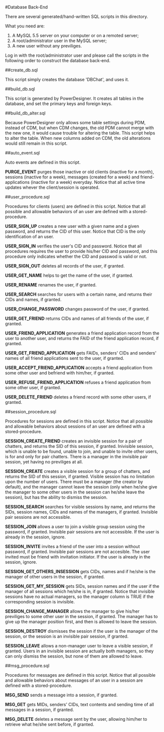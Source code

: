 #Database Back-End

There are several generated/hand-written SQL scripts in this directory.

What you need are:
1. A MySQL 5.5 server on your computer or on a remoted server;
2. A root/administrator user in the MySQL server;
3. A new user without any previliges.

Log in with the root/administrator user and please call the scripts in the following order to construct the database back-end.

##create_db.sql

This script simply creates the database 'DBChat', and uses it.

##build_db.sql

This script is generated by PowerDesigner. It creates all tables in the database, and set the primary keys and foreign keys.

##build_db_alter.sql

Because PowerDesigner only allows some table settings during PDM, instead of CDM, but when CDM changes, the old PDM cannot merge with the new one, it would cause trouble for altering the table. This script helps to alter the table. When new columns added on CDM, the old alterations would still remain in this script.

##auto_event.sql

Auto events are defined in this script.

**PURGE_EVENT** purges those inactive or old clients (inactive for a month), sessions (inactive for a week), messages (created for a week) and friend-applications (inactive for a week) everyday. Notice that all active time updates whever the client/session is operated.

##user_procedure.sql

Procedures for clients (users) are defined in this script. Notice that all possible and allowable behaviors of an user are defined with a stored-procedure.

**USER_SIGN_UP** creates a new user with a given name and a given password, and returns the CID of this user. Notice that CID is the only identification of an user.

**USER_SIGN_IN** verifies the user's CID and password. Notice that all procedures requires the user to provide his/her CID and password, and this procedure only indicates whether the CID and passwod is valid or not.

**USER_SIGN_OUT** deletes all records of the user, if granted.

**USER_GET_NAME** helps to get the name of the user, if granted.

**USER_RENAME** renames the user, if granted.

**USER_SEARCH** searches for users with a certain name, and returns their CIDs and names, if granted.

**USER_CHANGE_PASSWORD** changes password of the user, if granted.

**USER_GET_FRIEND** returns CIDs and names of all friends of the user, if granted.

**USER_FRIEND_APPLICATION** generates a friend application record from the user to another user, and returns the FAID of the friend application record, if granted.

**USER_GET_FRIEND_APPLICATION** gets FAIDs, senders' CIDs and senders' names of all friend applications sent to the user, if granted.

**USER_ACCEPT_FRIEND_APPLICATION** accepts a friend application from some other user and befriend with him/her, if granted.

**USER_REFUSE_FRIEND_APPLICATION** refuses a friend application from some other user, if granted.

**USER_DELETE_FRIEND** deletes a friend record with some other users, if granted.

##session_procedure.sql

Procedures for sessions are defined in this script. Notice that all possible and allowable behaviors about sessions of an user are defined with a stored-procedure.

**SESSION_CREATE_FRIEND** creates an invisible session for a pair of chatters, and returns the SID of this session, if granted. Inivisible session, which is unable to be found, unable to join, and unable to invite other users, is for and only for pair chatters. There is a manager in the invisible pair session, yet having no previliges at all.

**SESSION_CREATE** creates a visible session for a group of chatters, and returns the SID of this session, if granted. Visible session has no limitation upon the number of users. There must be a manager (the creator by default), and the manager cannot leave the session (only when he/she give the manager to some other users in the session can he/she leave the session), but has the ability to dismiss the session.

**SESSION_SEARCH** searches for visible sessions by name, and returns the SIDs, session names, CIDs and names of the managers, if granted. Invisible pair sessions are not accessible.

**SESSION_JOIN** allows a user to join a visible group session using the password, if granted. Invisible pair sessions are not accessible. If the user is already in the session, ignore.

**SESSION_INVITE** invites a friend of the user into a session without password, if granted. Invisible pair sessions are not accesible. The user invited must be friend with invitation initiator. If the user is already in the session, ignore.

**SESSION_GET_OTHERS_INSESSION** gets CIDs, names and if he/she is the manager of other users in the session, if granted.

**SESSION_GET_MY_SESSION** gets SIDs, session names and if the user if the manager of all sessions which he/she is in, if granted. Notice that invisible sessions have no actual managers, so the manager column is TRUE if the corresponding session is invisible.

**SESSION_CHANGE_MANAGER** allows the manager to give his/her previliges to some other user in the session, if granted. The manager has to give up the manager position first, and then is allowed to leave the session.

**SESSION_DESTROY** dismisses the session if the user is the manager of the session, or the session is an invisible pair session, if granted.

**SESSION_LEAVE** allows a non-manager user to leave a visible session, if granted. Users in an invisible session are actually both managers, so they can only dismiss the session, but none of them are allowed to leave.

##msg_procedure.sql

Procedures for messages are defined in this script. Notice that all possible and allowable behaviors about messages of an user in a session are defined with a stored-procedure.

**MSG_SEND** sends a message into a session, if granted.

**MSG_GET** gets MIDs, senders' CIDs, text contents and sending time of all messages in a session, if granted.

**MSG_DELETE** deletes a message sent by the user, allowing him/her to retrieve what he/she sent before, if granted.